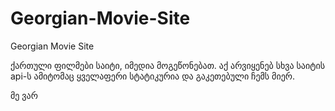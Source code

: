 # Georgian-Movie-Site

Georgian Movie Site

ქართული ფილმები საიტი, იმედია მოგეწონებათ.
აქ არვიყენებ სხვა საიტის api-ს ამიტომაც ყველაფერი სტატიკურია და გაკეთებული ჩემს მიერ.

მე ვარ

